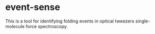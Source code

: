 # event-sense
This is a tool for identifying folding events in optical tweezers single-molecule force spectroscopy.
